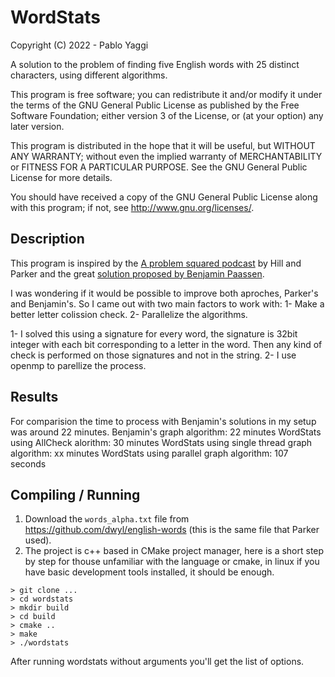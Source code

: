 # WordStats

Copyright (C) 2022 - Pablo Yaggi

A solution to the problem of finding five English words with 25 distinct characters, using different algorithms.

This program is free software; you can redistribute it and/or modify
it under the terms of the GNU General Public License as published by
the Free Software Foundation; either version 3 of the License, or
(at your option) any later version.

This program is distributed in the hope that it will be useful,
but WITHOUT ANY WARRANTY; without even the implied warranty of
MERCHANTABILITY or FITNESS FOR A PARTICULAR PURPOSE.  See the
GNU General Public License for more details.

You should have received a copy of the GNU General Public License
along with this program; if not, see <http://www.gnu.org/licenses/>.

## Description

This program is inspired by the [A problem squared podcast](https://aproblemsquared.libsyn.com/) by Hill and Parker and the great [solution proposed by Benjamin Paassen](https://gitlab.com/bpaassen/five_clique).

I was wondering if it would be possible to improve both aproches, Parker's and Benjamin's. So I came out with two main factors to work with:
1- Make a better letter colission check.
2- Parallelize the algorithms.

1- I solved this using a signature for every word, the signature is 32bit integer with each bit corresponding to a letter in the word. Then any kind of check is performed on those signatures and not in the string.
2- I use openmp to parellize the process.

## Results
For comparision the time to process with Benjamin's solutions in my setup was around 22 minutes.
Benjamin's graph algorithm: 22 minutes
WordStats using AllCheck alorithm: 30 minutes
WordStats using single thread graph algorithm: xx minutes
WordStats using parallel graph algorithm: 107 seconds


## Compiling / Running
1. Download the `words_alpha.txt` file from https://github.com/dwyl/english-words (this is the same file that Parker used).
2. The project is c++ based in CMake project manager, here is a short step by step for thouse unfamiliar with the language or cmake, in linux if you have basic development tools installed, it should be enough.
```
> git clone ...
> cd wordstats
> mkdir build
> cd build
> cmake ..
> make
> ./wordstats
```
After running wordstats without arguments you'll get the list of options.
